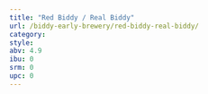 ```yaml
---
title: "Red Biddy / Real Biddy"
url: /biddy-early-brewery/red-biddy-real-biddy/
category: 
style: 
abv: 4.9
ibu: 0
srm: 0
upc: 0
---
```


